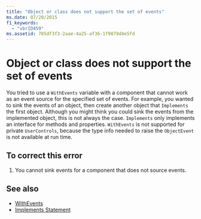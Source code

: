 ```yaml
---
title: "Object or class does not support the set of events"
ms.date: 07/20/2015
f1_keywords: 
  - "vbrID459"
ms.assetid: 785df3f3-2aae-4a25-af36-1f9879d4e5fd
---
```

# Object or class does not support the set of events

You tried to use a `WithEvents` variable with a component that cannot work as an event source for the specified set of events. For example, you wanted to sink the events of an object, then create another object that `Implements` the first object. Although you might think you could sink the events from the implemented object, this is not always the case. `Implements` only implements an interface for methods and properties. `WithEvents` is not supported for private `UserControls`, because the type info needed to raise the `ObjectEvent` is not available at run time.  
  
## To correct this error  
  
1. You cannot sink events for a component that does not source events.  
  
## See also

- [WithEvents](../modifiers/withevents.md)
- [Implements Statement](../statements/implements-statement.md)
